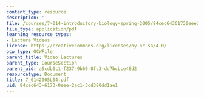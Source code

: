 ```yaml
---
content_type: resource
description: ''
file: /courses/7-014-introductory-biology-spring-2005/84cec64361730eee2ac13cd380dd1ae1_7_0142005L04.pdf
file_type: application/pdf
learning_resource_types:
- Lecture Videos
license: https://creativecommons.org/licenses/by-nc-sa/4.0/
ocw_type: OCWFile
parent_title: Video Lectures
parent_type: CourseSection
parent_uid: a6cdb6c1-f237-9b60-8fc3-dd7bcbce46d2
resourcetype: Document
title: 7_0142005L04.pdf
uid: 84cec643-6173-0eee-2ac1-3cd380dd1ae1
---
```

